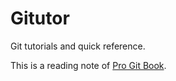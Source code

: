 # Gitutor
Git tutorials and quick reference. 

This is a reading note of [Pro Git Book](https://git-scm.com/book/en/v2). 